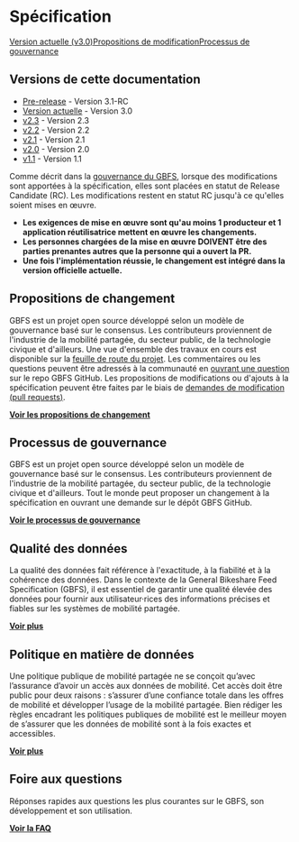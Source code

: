 # Spécification

<div class="landing-page">
   <a class="button" href="reference">Version actuelle (v3.0)</a><a class="button" href="https://github.com/MobilityData/gbfs/issues">Propositions de modification</a><a class="button" href="process">Processus de gouvernance</a>
</div>

## Versions de cette documentation

- [Pre-release](https://github.com/MobilityData/gbfs/blob/v3.1-RC/gbfs.md) - Version 3.1-RC
- [Version actuelle](reference) - Version 3.0
- [v2.3](https://github.com/MobilityData/gbfs/blob/v2.3/gbfs.md) - Version 2.3
- [v2.2](https://github.com/MobilityData/gbfs/blob/v2.2/gbfs.md) - Version 2.2
- [v2.1](https://github.com/MobilityData/gbfs/blob/v2.1/gbfs.md) - Version 2.1
- [v2.0](https://github.com/MobilityData/gbfs/blob/v2.0/gbfs.md) - Version 2.0
- [v1.1](https://github.com/MobilityData/gbfs/blob/v1.1/gbfs.md) - Version 1.1

Comme décrit dans la [gouvernance du GBFS](process), lorsque des modifications sont apportées à la spécification, elles sont placées en statut de Release Candidate (RC). Les modifications restent en statut RC jusqu'à ce qu'elles soient mises en œuvre.

- **Les exigences de mise en œuvre sont qu'au moins 1 producteur et 1 application réutilisatrice mettent en œuvre les changements.**
- **Les personnes chargées de la mise en œuvre DOIVENT être des parties prenantes autres que la personne qui a ouvert la PR.**
- **Une fois l'implémentation réussie, le changement est intégré dans la version officielle actuelle.**

## Propositions de changement

GBFS est un projet open source développé selon un modèle de gouvernance basé sur le consensus. Les contributeurs proviennent de l'industrie de la mobilité partagée, du secteur public, de la technologie civique et d'ailleurs. Une vue d'ensemble des travaux en cours est disponible sur la [feuille de route du projet](../participate/#get-involved). Les commentaires ou les questions peuvent être adressés à la communauté en [ouvrant une question](https://github.com/MobilityData/gbfs/issues) sur le repo GBFS GitHub. Les propositions de modifications ou d'ajouts à la spécification peuvent être faites par le biais de [demandes de modification (pull requests)](https://github.com/MobilityData/gbfs/pulls).

**[Voir les propositions de changement](https://github.com/MobilityData/gbfs/issues)**

## Processus de gouvernance

GBFS est un projet open source développé selon un modèle de gouvernance basé sur le consensus. Les contributeurs proviennent de l'industrie de la mobilité partagée, du secteur public, de la technologie civique et d'ailleurs. Tout le monde peut proposer un changement à la spécification en ouvrant une demande sur le dépôt GBFS GitHub.

**[Voir le processus de gouvernance](process)**

## Qualité des données

La qualité des données fait référence à l'exactitude, à la fiabilité et à la cohérence des données. Dans le contexte de la General Bikeshare Feed Specification (GBFS), il est essentiel de garantir une qualité élevée des données pour fournir aux utilisateur·rices des informations précises et fiables sur les systèmes de mobilité partagée.

**[Voir plus](data-quality)**

## Politique en matière de données

Une politique publique de mobilité partagée ne se conçoit qu’avec l’assurance d’avoir un accès aux données de mobilité. Cet accès doit être public pour deux raisons : s’assurer d’une confiance totale dans les offres de mobilité et développer l’usage de la mobilité partagée. Bien rédiger les règles encadrant les politiques publiques de mobilité est le meilleur moyen de s’assurer que les données de mobilité sont à la fois exactes et accessibles.

**[Voir plus](data-policy)**

## Foire aux questions

Réponses rapides aux questions les plus courantes sur le GBFS, son développement et son utilisation.

**[Voir la FAQ](faq)**

